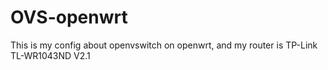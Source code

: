 OVS-openwrt
===========
This is my config about openvswitch on openwrt, and my router is TP-Link TL-WR1043ND V2.1